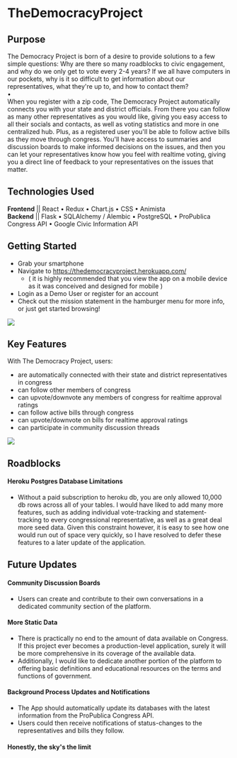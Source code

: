# TheDemocracyProject

## Purpose
The Democracy Project is born of a desire to provide solutions to a few simple questions: Why are there so many roadblocks to civic engagement, and why do we only get to vote every 2-4 years? If we all have computers in our pockets, why is it so difficult to get information about our representatives, what they're up to, and how to contact them?  
•  
When you register with a zip code, The Democracy Project automatically connects you with your state and district officials. From there you can follow as many other representatives as you would like, giving you easy access to all their socials and contacts, as well as voting statistics and more in one centralized hub. Plus, as a registered user you'll be able to follow active bills as they move through congress. You'll have access to summaries and discussion boards to make informed decisions on the issues, and then you can let your representatives know how you feel with realtime voting, giving you a direct line of feedback to your representatives on the issues that matter.


## Technologies Used
**Frontend** || React • Redux • Chart.js • CSS • Animista  
**Backend** || Flask • SQLAlchemy / Alembic • PostgreSQL • ProPublica Congress API • Google Civic Information API


## Getting Started
- Grab your smartphone
- Navigate to <a href='https://thedemocracyproject.herokuapp.com/'>https://thedemocracyproject.herokuapp.com/</a>
  - ( it is highly recommended that you view the app on a mobile device as it was conceived and designed for mobile )
- Login as a Demo User or register for an account
- Check out the mission statement in the hamburger menu for more info, or just get started browsing!


<img src='./frontend/readme_gifs/login-demo.gif' />


## Key Features
With The Democracy Project, users:
- are automatically connected with their state and district representatives in congress
- can follow other members of congress
- can upvote/downvote any members of congress for realtime approval ratings
- can follow active bills through congress
- can upvote/downvote on bills for realtime approval ratings
- can participate in community discussion threads


<img src='./frontend/readme_gifs/bills-demo.gif' />


## Roadblocks
#### Heroku Postgres Database Limitations
- Without a paid subscription to heroku db, you are only allowed 10,000 db rows across all of your tables. I would have liked to add many more features, such as adding individual vote-tracking and statement-tracking to every congressional representative, as well as a great deal more seed data. Given this constraint however, it is easy to see how one would run out of space very quickly, so I have resolved to defer these features to a later update of the application.


## Future Updates
#### Community Discussion Boards
- Users can create and contribute to their own conversations in a dedicated community section of the platform.

#### More Static Data
- There is practically no end to the amount of data available on Congress. If this project ever becomes a production-level application, surely it will be more comprehensive in its coverage of the available data.
- Additionally, I would like to dedicate another portion of the platform to offering basic definitions and educational resources on the terms and functions of government.

#### Background Process Updates and Notifications
- The App should automatically update its databases with the latest information from the ProPublica Congress API.
- Users could then receive notifications of status-changes to the representatives and bills they follow.

#### Honestly, the sky's the limit
